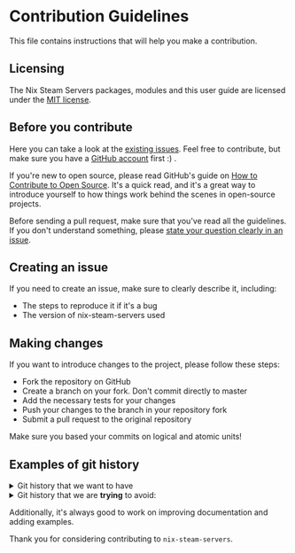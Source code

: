 # Contribution Guidelines

This file contains instructions that will help you make a contribution.

## Licensing

The Nix Steam Servers packages, modules and this user guide are licensed under the [MIT license](license.md).

## Before you contribute

Here you can take a look at the [existing issues](https://github.com/scottbot95/nix-steam-servers/issues). Feel free to contribute, but make sure you have a [GitHub account](https://github.com/join) first :) .

If you're new to open source, please read GitHub's guide on [How to Contribute to Open Source](https://opensource.guide/how-to-contribute/). It's a quick read, and it's a great way to introduce yourself to how things work behind the scenes in open-source projects.

Before sending a pull request, make sure that you've read all the guidelines. If you don't understand something, please [state your question clearly in an issue](https://github.com/scottbot95/nix-steam-servers/issues/new).

## Creating an issue

If you need to create an issue, make sure to clearly describe it, including:

- The steps to reproduce it if it's a bug
- The version of nix-steam-servers used

## Making changes

If you want to introduce changes to the project, please follow these steps:

- Fork the repository on GitHub
- Create a branch on your fork. Don't commit directly to master
- Add the necessary tests for your changes
- Push your changes to the branch in your repository fork
- Submit a pull request to the original repository

Make sure you based your commits on logical and atomic units!

## Examples of git history

<details>

<summary>Git history that we want to have</summary>

```

*   e3ed88b (HEAD -> contribution-guide, upstream/main, origin/main, origin/HEAD, main) Merge pull request #470 from zimbatm/fix_lru_cache

|\

| * 1ab7d9f Use rayon for multithreading command

|/

*   e9c5bb4 Merge pull request #468 from zimbatm/multithread

|\

| * de2d6cf Add lint property for Formatter struct

| * cd2ed17 Fix impl on Formatter get_command() function

|/

*   028c344 Merge pull request #465 from rayon/0.15.0-release

|\

| * 7b619d6 0.15.0 release

|/

*   acdf7df Merge pull request #463 from zimbatm/support-multi-part-namespaces

```

</details>

<details>

<summary>Git history that we are <b>trying</b> to avoid:</summary>

```

*   4c8aca8 Merge pull request #120 from zimbatm/add-rayon

|\

| * fc2b449 use rayon for engine now

| * 2304683 add rayon config

| * 5285bd3 bump base image to F30

* |   4d0fbe2 Merge pull request #114 from rizary/create_method_create_release

|\ \

| * | 36a9396 test changed

| * | 22f681d method create release for github created

* | |   2ef4ea1 Merge pull request #119 from rizary/config.rs

|\ \ \

| |/ /

|/| |

| * | 5f1b8f0 unused functions removed

* | |   a93c361 Merge pull request #117 from zimbatm/add-getreleases-to-abstract

|\ \ \

| |/ /

|/| |

| * | 0a97236 add get_releses for Cargo

| * | 55e4c57 add get_releases/get_release into engine.rs

|/ /

* |   badeddd Merge pull request #101 from zimbatm/extreme-cachin

```

</details>

Additionally, it's always good to work on improving documentation and adding examples.

Thank you for considering contributing to `nix-steam-servers`.